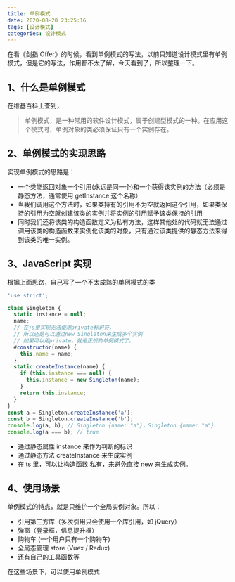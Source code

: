 ```yaml
---
title: 单例模式
date: 2020-08-20 23:25:16
tags: [设计模式]
categories: 设计模式
---
```


在看《剑指 Offer》的时候，看到单例模式的写法，以前只知道设计模式里有单例模式，但是它的写法，作用都不太了解，今天看到了，所以整理一下。

## 1、什么是单例模式

在维基百科上查到，

> 单例模式，是一种常用的软件设计模式，属于创建型模式的一种。在应用这个模式时，单例对象的类必须保证只有一个实例存在。

## 2、单例模式的实现思路

实现单例模式的思路是：

- 一个类能返回对象一个引用(永远是同一个)和一个获得该实例的方法（必须是静态方法，通常使用 getInstance 这个名称）
- 当我们调用这个方法时，如果类持有的引用不为空就返回这个引用，如果类保持的引用为空就创建该类的实例并将实例的引用赋予该类保持的引用
- 同时我们还将该类的构造函数定义为私有方法，这样其他处的代码就无法通过调用该类的构造函数来实例化该类的对象，只有通过该类提供的静态方法来得到该类的唯一实例。

## 3、JavaScript 实现

根据上面思路，自己写了一个不太成熟的单例模式的类

```js
'use strict';

class Singleton {
  static instance = null;
  name;
  // 在js里实现无法使用private标识符，
  // 所以还是可以通过new Singleton来生成多个实例
  // 如果可以用private，就是正规的单例模式了。
  #constructor(name) {
    this.name = name;
  }
  static createInstance(name) {
    if (this.instance === null) {
      this.instance = new Singleton(name);
    }
    return this.instance;
  }
}
const a = Singleton.createInstance('a');
const b = Singleton.createInstance('b');
console.log(a, b); // Singleton {name: "a"}，Singleton {name: "a"}
console.log(a === b); // true
```

- 通过静态属性 instance 来作为判断的标识
- 通过静态方法 createInstance 来生成实例
- 在 ts 里，可以让构造函数 私有，来避免直接 new 来生成实例。

## 4、使用场景

单例模式的特点，就是只维护一个全局实例对象。所以：

- 引用第三方库（多次引用只会使用一个库引用，如 jQuery）
- 弹窗（登录框，信息提升框）
- 购物车 (一个用户只有一个购物车)
- 全局态管理 store (Vuex / Redux)
- 还有自己的工具函数等

在这些场景下，可以使用单例模式
